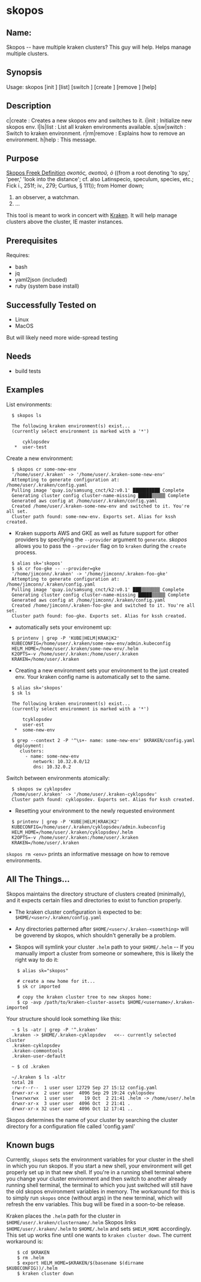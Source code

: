 # skopos

## Name:

  Skopos -- have multiple kraken clusters? This guy will help. Helps manage multiple clusters.

## Synopsis

  Usage: skopos [init <name>] [list] [switch <name>] 
                [create <name>] [remove <name>] [help]

 ## Description

  c|create     : Creates a new skopos env and switches to it.
  i|init       : Initialize new skopos env.
  l|ls|list    : List all kraken environments available.
  s|sw|switch  : Switch to kraken environment.
  r|rm|remove  : Explains how to remove an environment.
  h|help       : This message.

## Purpose

[Skopos Freek Definition](http://biblehub.com/greek/4649.htm)
*σκοπός, σκοποῦ, ὁ* ((from a root denoting 'to spy,' 'peer,' 'look into the distance'; cf. also Latinspecio, speculum, species, etc.; Fick i., 251f; iv., 279; Curtius, § 111)); from Homer down;

1. an observer, a watchman.
2. ...

This tool is meant to work in concert with [Kraken](https://github.com/samsung-cnct/kraken). It will help manage 
clusters above the cluster, IE master instances.
  
## Prerequisites

  Requires:

  * bash
  * jq
  * yaml2json (included)
  * ruby (system base install)


## Successfully Tested on

  * Linux
  * MacOS

  But will likely need more wide-spread testing

## Needs

  * build tests

## Examples

List environments:

```
  $ skopos ls

  The following kraken environment(s) exist...
  (currently select environment is marked with a '*')

      cyklopsdev
   *  user-test
```

Create a new environment:

```
  $ skopos cr some-new-env
  '/home/user/.kraken' -> '/home/user/.kraken-some-new-env'
  Attempting to generate configuration at: /home/user/.kraken/config.yaml 
  Pulling image 'quay.io/samsung_cnct/k2:v0.1' ██████████ Complete
  Generating cluster config cluster-name-missing █████▒▒▒▒▒ Complete
  Generated aws config at /home/user/.kraken/config.yaml 
  Created /home/user/.kraken-some-new-env and switched to it. You're all set.
  Cluster path found: some-new-env. Exports set. Alias for kssh created.
```

 * Kraken supports AWS and GKE as well as future support for other providers
   by specifying the `--provider` argument to `generate`. _skopos_ allows you 
   to pass the `--provider` flag on to `kraken` during the `create` process.

```
  $ alias sk='skopos'
  $ sk cr foo-gke -- --provider=gke
  '/home/jimconn/.kraken' -> '/home/jimconn/.kraken-foo-gke'
  Attempting to generate configuration at: /home/jimconn/.kraken/config.yaml
  Pulling image 'quay.io/samsung_cnct/k2:v0.1' ███▒▒▒▒▒▒▒ Complete
  Generating cluster config cluster-name-missing █████▒▒▒▒▒ Complete
  Generated aws config at /home/jimconn/.kraken/config.yaml
  Created /home/jimconn/.kraken-foo-gke and switched to it. You're all set.
  Cluster path found: foo-gke. Exports set. Alias for kssh created.
```

 * automatically sets your environemt up:

```
  $ printenv | grep -P 'KUBE|HELM|KRAK|K2'
  KUBECONFIG=/home/user/.kraken/some-new-env/admin.kubeconfig
  HELM_HOME=/home/user/.kraken/some-new-env/.helm
  K2OPTS=-v /home/user/.kraken:/home/user/.kraken
  KRAKEN=/home/user/.kraken
```

 * Creating a new environment sets your environment
   to the just created env. Your kraken config name
   is automatically set to the same.

```
  $ alias sk='skopos'
  $ sk ls

  The following kraken environment(s) exist...
  (currently select environment is marked with a '*')

      tcyklopsdev
      user-est
   *  some-new-env

  $ grep --context 2 -P '^\s+- name: some-new-env' $KRAKEN/config.yaml
   deployment:
     clusters:
       - name: some-new-env
     	  network: 10.32.0.0/12
      	  dns: 10.32.0.2
```

Switch between environments atomically:

```
  $ skopos sw cyklopsdev
  /home/user/.kraken' -> '/home/user/.kraken-cyklopsdev'
  Cluster path found: cyklopsdev. Exports set. Alias for kssh created.
```
  
 * Resetting your environment to the newly requested environment

```
  $ printenv | grep -P 'KUBE|HELM|KRAK|K2'
  KUBECONFIG=/home/user/.kraken/cyklopsdev/admin.kubeconfig
  HELM_HOME=/home/user/.kraken/cyklopsdev/.helm
  K2OPTS=-v /home/user/.kraken:/home/user/.kraken
  KRAKEN=/home/user/.kraken
```

`skopos rm <env>` prints an informative message on how to remove environments.


## All The Things...

Skopos maintains the directory structure of clusters created (minimally), and 
it expects certain files and directories to exist to function properly.

  * The kraken cluster configuration is expected to be:
    `$HOME/<user>/.kraken/config.yaml`

  * Any directories patterned after `$HOME/<user>/.kraken-<something>` will be
    goverend by skopos, which shouldn't generally be a problem.

  * Skopos will symlink your cluster `.helm` path to your `$HOME/.helm` --
    If you manually import a cluster from someone or somewhere, this is 
    likely the right way to do it:

```
    $ alias sk="skopos"

    # create a new home for it...
    $ sk cr imported

    # copy the kraken cluster tree to new skopos home:
    $ cp -avp /path/to/kraken-cluster-assets $HOME/<username>/.kraken-imported
```

Your structure should look something like this:

```
  ~ $ ls -atr | grep -P '^.kraken'
  .kraken -> $HOME/.kraken-cyklopsdev   <<-- currently selected cluster
  .kraken-cyklopsdev
  .kraken-commontools
  .kraken-user-default
  
  ~ $ cd .kraken
  
  ~/.kraken $ ls -altr
  total 28
  -rw-r--r--  1 user user 12729 Sep 27 15:12 config.yaml
  drwxr-xr-x  2 user user  4096 Sep 29 19:24 cyklopsdev
  lrwxrwxrwx  1 user user    19 Oct  2 21:41 .helm -> /home/user/.helm
  drwxr-xr-x  3 user user  4096 Oct  2 21:41 .
  drwxr-xr-x 32 user user  4096 Oct 12 17:41 ..
```

Skopos determines the name of your cluster by searching the cluster directory
for a configuration file called 'config.yaml'

## Known bugs

Currently, `skopos` sets the environment variables for your cluster in the shell 
in which you run skopos. If you start a new shell, your environment will get properly
set up in that new shell. If you're in a running shell terminal where you change your 
cluster environment and then switch to another already running shell terminal, the 
terminal to which you just switched will still have the old skopos environment variables
in memory. The workaround for this is to simply run `skopos` once (without args) in the 
new terminal, which will refresh the env variables. This bug will be fixed in a soon-to-be 
release.

Kraken places the `.helm` path for the cluster in `$HOME/user/.kraken/clustername/.helm`
Skopos links `$HOME/user/.kraken/.helm` to `$HOME/.helm` and sets `$HELM_HOME`
accordingly. This set up works fine until one wants to `kraken cluster down`. The current
workaround is:

```
    $ cd $KRAKEN
    $ rm .helm
    $ export HELM_HOME=$KRAKEN/$(basename $(dirname $KUBECONFIG))/.helm
    $ kraken cluster down
```

